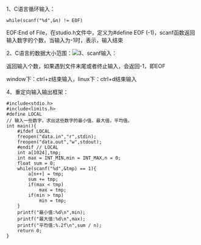 1、C语言循环输入：

```
while(scanf("%d",&n) != EOF)
```

EOF:End of File，在studio.h文件中，定义为\#define EOF \(-1\)，scanf函数返回输入数字的个数，当输入为-1时，表示，输入结束

2、C语言的数据大小范围：![](https://img2018.cnblogs.com/blog/1764291/201908/1764291-20190809103400157-922796731.png)3、scanf输入：

返回输入个数，如果遇到文件末尾或者终止输入，会返回-1，即EOF

window下：ctrl+z结束输入，linux下：ctrl+d结束输入

4、重定向输入输出框架：

```
#include<stdio.h>
#include<limits.h>
#define LOCAL
// 输入一些数字，求出这些数字的最小值，最大值，平均值。
int main(){
    #ifdef LOCAL
    freopen("data.in","r",stdin);
    freopen("data.out","w",stdout);
    #endif // LOCAL
    int a[1024],tmp;
    int max = INT_MIN,min = INT_MAX,n = 0;
    float sum = 0;
    while(scanf("%d",&tmp) == 1){
        a[n++] = tmp;
        sum += tmp;
        if(max < tmp)
            max = tmp;
        if(min > tmp)
            min = tmp;
    }
    printf("最小值:%d\n",min);
    printf("最大值:%d\n",max);
    printf("平均值:%.2f\n",sum / n);
    return 0;
}
```



